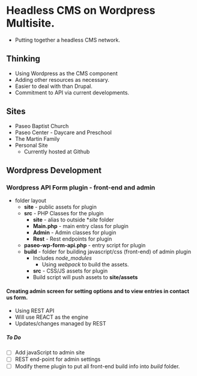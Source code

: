 # Headless CMS on Wordpress Multisite.
* Putting together a headless CMS network.
## Thinking
* Using Wordpress as the CMS component
* Adding other resources as necessary.
* Easier to deal with than Drupal.
* Commitment to API via current developments.
## Sites
* Paseo Baptist Church
* Paseo Center - Daycare and Preschool
* The Martin Family
* Personal Site
	* Currently hosted at Github
## Wordpress Development
### Wordpress API Form plugin - front-end and admin
* folder layout
	* **site** - public assets for plugin
	* **src** - PHP Classes for the plugin
		* **site** - alias to outside **site* folder
		* **Main.php** - main entry class for plugin
		* **Admin** - Admin classes for plugin
		* **Rest** - Rest endpoints for plugin
	* **paseo-wp-form-api.php** - entry script for plugin
	* **build** - folder for building javascript/css (front-end) of admin plugin
		* Includes *node_modules*
			* Using *webpack* to build the assets.
		* **src** - CSS/JS assets for plugin
		* Build script will push assets to **site/assets**
#### Creating admin screen for setting options and to view entries in contact us form.
* Using REST API
* Will use REACT as the engine
* Updates/changes managed by REST
##### To Do
- [ ] Add javaScript to admin site
- [ ] REST end-point for admin settings
- [ ] Modify theme plugin to put all front-end build info into *build* folder.